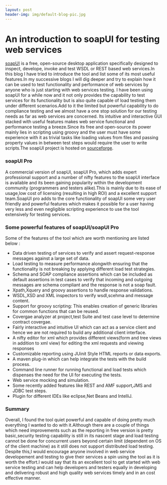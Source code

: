 ```yaml
---
layout: post
header-img: img/default-blog-pic.jpg
---
```


# An introduction to soapUI for testing web services

[soapUI](http://www.soapui.org/index.html) is a free, open-source desktop application specifically designed to inspect, develope, invoke and test WSDL or REST based web services.In this blog I have tried to introduce the tool and list some of its most useful features.In my successive blogs I will dig deeper and try to explain how it can be used to test functionality and performance of web services by anyone who is just starting with web services testing. I have been using soapUI for a while now and it not only provides the capability to test services for its functionality but is also quite capable of load testing them under different scenarios.Add to it the limited but powerful capability to do compliance testing and we almost have a one stop solution for our testing needs as far as web services are concerned. Its intuitive and interactive GUI stacked with useful features makes web service functional and performance testing a breeze.Since its free and open-source its power mainly lies in scripting using groovy and the user must have some experience with it as trivial tasks like loading values from files and passing property values in between test steps would require the user to write scripts.The soapUI project is hosted on [sourceforge](http://sourceforge.net/projects/soapui/\)). 

### soapUI Pro

A commercial version of soapUI, soapUI Pro, which adds expert professional support and a number of nifty features to the soapUI interface is available and its been gaining popularity within the development community (programmers and testers alike).This is mainly due to its ease of usage,low cost of licensing (resulting in high ROI) and a excellent support team.SoapUI pro adds to the core functionality of soapUI some very user friendly and powerful features which makes it possible for a user having very less and even negligible scripting experience to use the tool extensively for testing services. 

### Some powerful features of soapUI/soapUI Pro

Some of the features of the tool which are worth mentioning are listed below : 

  * Data driven testing of services to verify and assert request-response messages against a large set of data.
  * Load testing to measure performance alongwith ensuring that the functionality is not breaking by applying different load test strategies.
  * Schema and SOAP compliance assertions which can be included as default assertions in test cases to verify that incoming and outgoing messages are schema compliant and the response is not a soap fault.
  * Xpath,Xquery and groovy assertions to handle response validations.
  * WSDL,XSD and XML inspectors to verify wsdl,scehma and message content.
  * Support for groovy scripting: This enables creation of generic libraries for common functions that can be reused.
  * Covergae analyzer at project,test Suite and test case level to determine contract covergae.
  * Fairly interactive and intuitive UI which can act as a service client and hence we are not required to build any additional client interface.
  * A nifty editor for xml which provides different views(form and tree views in addition to xml view) for editing the xml requests and viewing responses
  * Customizable reporting using JUinit Style HTML reports or data exports.
  * A maven plug-in which can help integrate the tests with the build process.
  * Command line runner for running functional and load tests which dispenses the need for the UI for executing the tests.
  * Web service mocking and simulation.
  * Some recently added features like REST and AMF support,JMS and JDBC test steps.
  * Plugin for different IDEs like eclipse,Net Beans and IntelliJ.

### Summary

Overall, I found the tool quiet powerful and capable of doing pretty much everything I wanted to do with it.Although there are a couple of things which need improvements such as the reporting in free version is pretty basic,security testing capability is still in its nascent stage and load testing cannot be done for concurrent users beyond certain limit (dependent on OS of the client machine) as it still does not support distributed load testing. Despite this,I would encourage anyone involved in web service developement and testing to give their services a spin using the tool as it is worth the effort.I would say that its an excellent tool to get started with web service testing and can help developers and testers equally in developing and delivering robust and high quality web services timely and in an cost effective manner.